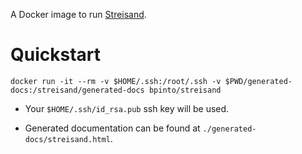 A Docker image to run [Streisand](https://github.com/jlund/streisand).

# Quickstart

```
docker run -it --rm -v $HOME/.ssh:/root/.ssh -v $PWD/generated-docs:/streisand/generated-docs bpinto/streisand
```

* Your `$HOME/.ssh/id_rsa.pub` ssh key will be used.

* Generated documentation can be found at `./generated-docs/streisand.html`.
